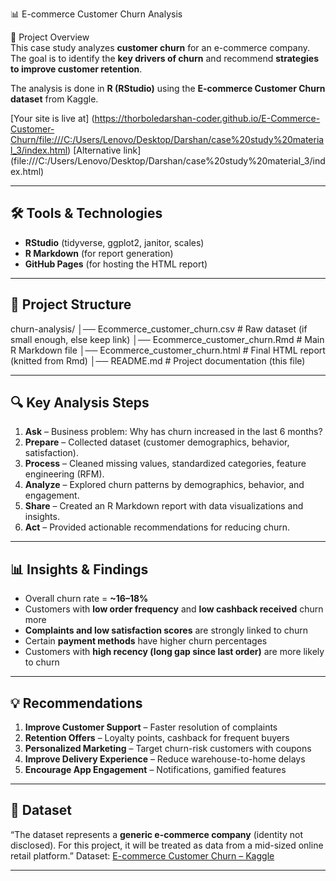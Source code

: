  📊 E-commerce Customer Churn Analysis  

 📌 Project Overview  
This case study analyzes **customer churn** for an e-commerce company.  
The goal is to identify the **key drivers of churn** and recommend **strategies to improve customer retention**.  

The analysis is done in **R (RStudio)** using the **E-commerce Customer Churn dataset** from Kaggle. 

[Your site is live at] (https://thorboledarshan-coder.github.io/E-Commerce-Customer-Churn/file:///C:/Users/Lenovo/Desktop/Darshan/case%20study%20material_3/index.html)
[Alternative link] (file:///C:/Users/Lenovo/Desktop/Darshan/case%20study%20material_3/index.html)

 

---

## 🛠️ Tools & Technologies  
- **RStudio** (tidyverse, ggplot2, janitor, scales)  
- **R Markdown** (for report generation)  
- **GitHub Pages** (for hosting the HTML report)  

---

## 📂 Project Structure  
churn-analysis/
│── Ecommerce_customer_churn.csv # Raw dataset (if small enough, else keep link)
│── Ecommerce_customer_churn.Rmd # Main R Markdown file
│── Ecommerce_customer_churn.html # Final HTML report (knitted from Rmd)
│── README.md # Project documentation (this file)


---

## 🔍 Key Analysis Steps  
1. **Ask** – Business problem: Why has churn increased in the last 6 months?  
2. **Prepare** – Collected dataset (customer demographics, behavior, satisfaction).  
3. **Process** – Cleaned missing values, standardized categories, feature engineering (RFM).  
4. **Analyze** – Explored churn patterns by demographics, behavior, and engagement.  
5. **Share** – Created an R Markdown report with data visualizations and insights.  
6. **Act** – Provided actionable recommendations for reducing churn.  

---

## 📊 Insights & Findings  
- Overall churn rate = **~16–18%**  
- Customers with **low order frequency** and **low cashback received** churn more  
- **Complaints and low satisfaction scores** are strongly linked to churn  
- Certain **payment methods** have higher churn percentages  
- Customers with **high recency (long gap since last order)** are more likely to churn  

---

## 💡 Recommendations  
1. **Improve Customer Support** – Faster resolution of complaints  
2. **Retention Offers** – Loyalty points, cashback for frequent buyers  
3. **Personalized Marketing** – Target churn-risk customers with coupons  
4. **Improve Delivery Experience** – Reduce warehouse-to-home delays  
5. **Encourage App Engagement** – Notifications, gamified features  

---

## 📎 Dataset
“The dataset represents a **generic e-commerce company** (identity not disclosed). For this project, it will be treated as data from a mid-sized online retail platform.”
Dataset: [E-commerce Customer Churn – Kaggle](https://www.kaggle.com/datasets/ankitverma2010/ecommerce-customer-churn-analysis-and-prediction)  

---

